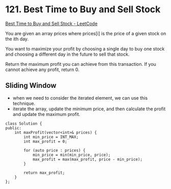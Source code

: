 # 121. Best Time to Buy and Sell Stock
[Best Time to Buy and Sell Stock - LeetCode](https://leetcode.com/problems/best-time-to-buy-and-sell-stock/description/)

You are given an array prices where prices[i] is the price of a given stock on the ith day.

You want to maximize your profit by choosing a single day to buy one stock and choosing a different day in the future to sell that stock.

Return the maximum profit you can achieve from this transaction. If you cannot achieve any profit, return 0.

## Sliding Window
- when we need to consider the iterated element, we can use this technique.
- iterate the array, update the minimum price, and then calculate the profit and update the maximum profit.
  
```
class Solution {
public:
    int maxProfit(vector<int>& prices) {
        int min_price = INT_MAX;
        int max_profit = 0;
        
        for (auto price : prices) {
            min_price = min(min_price, price);
            max_profit = max(max_profit, price - min_price);
        }
        
        return max_profit;
    }
};
```